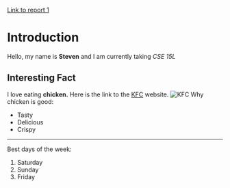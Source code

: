 [Link to report 1](https://stevenngo3.github.io/cse15l-lab-reports/lab-report-1-week-2.html)
# Introduction
Hello, my name is **Steven** and I am currently taking *CSE 15L*
## Interesting Fact 
I love eating **chicken.**
Here is the link to the [KFC](http://kfc.com) website.
![KFC](https://upload.wikimedia.org/wikipedia/en/thumb/b/bf/KFC_logo.svg/1200px-KFC_logo.svg.png)
Why chicken is good:
* Tasty
* Delicious
* Crispy

---	
Best days of the week:
1. Saturday
2. Sunday
3. Friday
